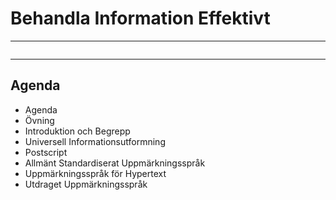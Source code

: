 # Behandla Information Effektivt

---

[<img class="myColor" data-src="assets/images/print-icon.png">](?print-pdf)

---

## Agenda

* Agenda
* Övning
* Introduktion och Begrepp
* Universell Informationsutformning
* Postscript
* Allmänt Standardiserat Uppmärkningsspråk
* Uppmärkningsspråk för Hypertext
* Utdraget Uppmärkningsspråk